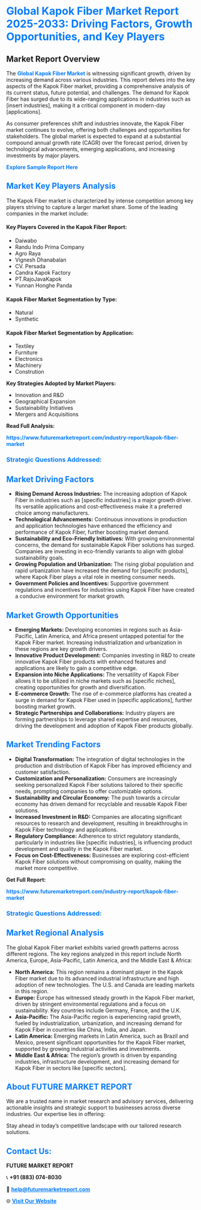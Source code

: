 <h1 style="color: #007BFF;">Global Kapok Fiber Market Report 2025-2033: Driving Factors, Growth Opportunities, and Key Players</h1>

<section id="overview">
<h2>Market Report Overview</h2>
<p>The <a href="https://www.futuremarketreport.com/industry-report/kapok-fiber-market" style="color: #007BFF; text-decoration: none;"><strong>Global Kapok Fiber Market</strong></a> is witnessing significant growth, driven by increasing demand across various industries. This report delves into the key aspects of the Kapok Fiber market, providing a comprehensive analysis of its current status, future potential, and challenges. The demand for Kapok Fiber has surged due to its wide-ranging applications in industries such as [insert industries], making it a critical component in modern-day [applications].</p>
<p>As consumer preferences shift and industries innovate, the Kapok Fiber market continues to evolve, offering both challenges and opportunities for stakeholders. The global market is expected to expand at a substantial compound annual growth rate (CAGR) over the forecast period, driven by technological advancements, emerging applications, and increasing investments by major players.</p>
</section>

<section id="overview">
<p><a href="https://www.futuremarketreport.com/request-sample/reportId=90291" style="color: #007BFF; text-decoration: none;"><strong>Explore Sample Report Here</strong></a></p>
</section>

<section id="key-players">
<h2 style="color: #007BFF;">Market Key Players Analysis</h2>
<p>The Kapok Fiber market is characterized by intense competition among key players striving to capture a larger market share. Some of the leading companies in the market include:</p>
<h4>Key Players Covered in the Kapok Fiber Report:</h4>
<ul><li>Daiwabo</li><li>Randu Indo Prima Company</li><li>Agro Raya</li><li>Vignesh Dhanabalan</li><li>CV. Persada</li><li>Candra Kapok Factory</li><li>PT.RajoJavaKapok</li><li>Yunnan Honghe Panda</li></ul>
<h4>Kapok Fiber Market Segmentation by Type:</h4>
<ul><li>Natural</li><li>Synthetic</li></ul>

<h4>Kapok Fiber Market Segmentation by Application:</h4>
<ul><li>Textiley</li><li>Furniture</li><li>Electronics</li><li>Machinery</li><li>Constrution</li></ul>
<p><strong>Key Strategies Adopted by Market Players:</strong></p>
<ul>
<li>Innovation and R&D</li>
<li>Geographical Expansion</li>
<li>Sustainability Initiatives</li>
<li>Mergers and Acquisitions</li>
</ul>
</section>

<section>
<p><strong>Read Full Analysis: </strong></p><a href="https://www.futuremarketreport.com/industry-report/kapok-fiber-market" style="color: #007BFF; text-decoration: none;"><strong>https://www.futuremarketreport.com/industry-report/kapok-fiber-market</strong></a>
<h3 style="color: #007BFF;">Strategic Questions Addressed:</h3>
</section>

<section id="driving-factors">
<h2 style="color: #007BFF;">Market Driving Factors</h2>
<ul>
<li><strong>Rising Demand Across Industries:</strong> The increasing adoption of Kapok Fiber in industries such as [specific industries] is a major growth driver. Its versatile applications and cost-effectiveness make it a preferred choice among manufacturers.</li>
<li><strong>Technological Advancements:</strong> Continuous innovations in production and application technologies have enhanced the efficiency and performance of Kapok Fiber, further boosting market demand.</li>
<li><strong>Sustainability and Eco-Friendly Initiatives:</strong> With growing environmental concerns, the demand for sustainable Kapok Fiber solutions has surged. Companies are investing in eco-friendly variants to align with global sustainability goals.</li>
<li><strong>Growing Population and Urbanization:</strong> The rising global population and rapid urbanization have increased the demand for [specific products], where Kapok Fiber plays a vital role in meeting consumer needs.</li>
<li><strong>Government Policies and Incentives:</strong> Supportive government regulations and incentives for industries using Kapok Fiber have created a conducive environment for market growth.</li>
</ul>
</section>

<section id="growth-opportunities">
<h2 style="color: #007BFF;">Market Growth Opportunities</h2>
<ul>
<li><strong>Emerging Markets:</strong> Developing economies in regions such as Asia-Pacific, Latin America, and Africa present untapped potential for the Kapok Fiber market. Increasing industrialization and urbanization in these regions are key growth drivers.</li>
<li><strong>Innovative Product Development:</strong> Companies investing in R&D to create innovative Kapok Fiber products with enhanced features and applications are likely to gain a competitive edge.</li>
<li><strong>Expansion into Niche Applications:</strong> The versatility of Kapok Fiber allows it to be utilized in niche markets such as [specific niches], creating opportunities for growth and diversification.</li>
<li><strong>E-commerce Growth:</strong> The rise of e-commerce platforms has created a surge in demand for Kapok Fiber used in [specific applications], further boosting market growth.</li>
<li><strong>Strategic Partnerships and Collaborations:</strong> Industry players are forming partnerships to leverage shared expertise and resources, driving the development and adoption of Kapok Fiber products globally.</li>
</ul>
</section>

<section id="trending-factors">
<h2 style="color: #007BFF;">Market Trending Factors</h2>
<ul>
<li><strong>Digital Transformation:</strong> The integration of digital technologies in the production and distribution of Kapok Fiber has improved efficiency and customer satisfaction.</li>
<li><strong>Customization and Personalization:</strong> Consumers are increasingly seeking personalized Kapok Fiber solutions tailored to their specific needs, prompting companies to offer customizable options.</li>
<li><strong>Sustainability and Circular Economy:</strong> The push towards a circular economy has driven demand for recyclable and reusable Kapok Fiber solutions.</li>
<li><strong>Increased Investment in R&D:</strong> Companies are allocating significant resources to research and development, resulting in breakthroughs in Kapok Fiber technology and applications.</li>
<li><strong>Regulatory Compliance:</strong> Adherence to strict regulatory standards, particularly in industries like [specific industries], is influencing product development and quality in the Kapok Fiber market.</li>
<li><strong>Focus on Cost-Effectiveness:</strong> Businesses are exploring cost-efficient Kapok Fiber solutions without compromising on quality, making the market more competitive.</li>
</ul>
</section>

<section>
<p><strong>Get Full Report: </strong></p><a href="https://www.futuremarketreport.com/industry-report/kapok-fiber-market" style="color: #007BFF; text-decoration: none;"><strong>https://www.futuremarketreport.com/industry-report/kapok-fiber-market</strong></a>
<h3 style="color: #007BFF;">Strategic Questions Addressed:</h3>
</section>


<section id="regional-analysis">
<h2 style="color: #007BFF;">Market Regional Analysis</h2>
<p>The global Kapok Fiber market exhibits varied growth patterns across different regions. The key regions analyzed in this report include North America, Europe, Asia-Pacific, Latin America, and the Middle East & Africa:</p>
<ul>
<li><strong>North America:</strong> This region remains a dominant player in the Kapok Fiber market due to its advanced industrial infrastructure and high adoption of new technologies. The U.S. and Canada are leading markets in this region.</li>
<li><strong>Europe:</strong> Europe has witnessed steady growth in the Kapok Fiber market, driven by stringent environmental regulations and a focus on sustainability. Key countries include Germany, France, and the U.K.</li>
<li><strong>Asia-Pacific:</strong> The Asia-Pacific region is experiencing rapid growth, fueled by industrialization, urbanization, and increasing demand for Kapok Fiber in countries like China, India, and Japan.</li>
<li><strong>Latin America:</strong> Emerging markets in Latin America, such as Brazil and Mexico, present significant opportunities for the Kapok Fiber market, supported by growing industrial activities and investments.</li>
<li><strong>Middle East & Africa:</strong> The region’s growth is driven by expanding industries, infrastructure development, and increasing demand for Kapok Fiber in sectors like [specific sectors].</li>
</ul>
</section>

<footer>
<h2 style="color: #007BFF;">About FUTURE MARKET REPORT</h2>
<p>We are a trusted name in market research and advisory services, delivering actionable insights and strategic support to businesses across diverse industries. Our expertise lies in offering:</p>

<p>Stay ahead in today’s competitive landscape with our tailored research solutions.</p>

<h2 style="color: #007BFF;">Contact Us:</h2>
<p><strong>FUTURE MARKET REPORT</strong></p>
<p>📞 <strong>+91 (883) 074-8030</strong></p>
<p>📧 <strong><a href="mailto:help@futuremarketreport.com" style="color: #007BFF;">help@futuremarketreport.com</a></strong></p>
<p>🌐 <strong><a href="https://www.futuremarketreport.com/" style="color: #007BFF;">Visit Our Website</a></strong></p>
</footer>